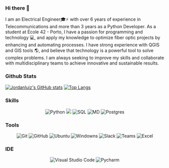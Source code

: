 ### Hi there 👋

I am an Electrical Engineer🎓⚡ with over 6 years of experience in Telecommunications and more than 3 years as a Python Developer. As a student at École 42 - Porto, I have a passion for programming and technology 💻, and apply my knowledge to optimize fiber optic projects by enhancing and automating processes. I have strong experience with QGIS and GIS tools 🌎, and believe that technology is a powerful tool to solve complex problems. I am always seeking to improve my skills and collaborate with multidisciplinary teams to achieve innovative and sustainable results.

### Github Stats

[![Jordanluiz's GitHub stats](https://github-readme-stats.vercel.app/api?style=for-the-badge&username=Jordanluiz&count_private=true&show_icons=true&theme=transparent&hide_border=true&text_color=FFFFFF)](https://github.com/anuraghazra/github-readme-stats)
[![Top Langs](https://github-readme-stats.vercel.app/api/top-langs/?style=for-the-badge&username=Jordanluiz&layout=compact&theme=transparent&hide_border=true&text_color=FFFFFF)](https://github.com/anuraghazra/github-readme-stats)

### Skills

<div align=center>
	<img src="https://img.shields.io/badge/-Python-blue?style=for-the-badge&logo=Python&logoColor=FFFFFF" alt="Python">
	<img src="https://img.shields.io/badge/C-00599C?style=for-the-badge&logo=c&logoColor=white">
	<img src="https://img.shields.io/badge/SQL-orange?style=for-the-badge&logo=SQL&logoColor=FFFFFF" alt="SQL">
	<img src="https://img.shields.io/badge/Markdown-000000?style=for-the-badge&logo=markdown&logoColor=white" alt="MD">
	<img src="https://img.shields.io/badge/PostgreSQL-316192?style=for-the-badge&logo=postgresql&logoColor=white" alt="Postgres">

</div>

### Tools

<div align=center>
	<img src="https://img.shields.io/badge/Git-FF5500?style=for-the-badge&logo=Git&logoColor=FFFFFF" alt="Git">
	<img src="https://img.shields.io/badge/GitHub-000000?style=for-the-badge&logo=GitHub&logoColor=FFFFFF" alt="GitHub">
	<img src="https://img.shields.io/badge/Ubuntu-orange?style=for-the-badge&logo=Ubuntu&logoColor=FFFFFF" alt="Ubuntu">
  <img src="https://img.shields.io/badge/Windows-0078D6?style=for-the-badge&logo=windows&logoColor=white" alt="Windowns">
	<img src="https://img.shields.io/badge/Slack-74D126?style=for-the-badge&logo=Slack&logoColor=FFFFFF" alt="Slack">
  <img src="https://img.shields.io/badge/Microsoft_Teams-6264A7?style=for-the-badge&logo=microsoft-teams&logoColor=white" alt="Teams">
  <img src="https://img.shields.io/badge/Microsoft_Excel-217346?style=for-the-badge&logo=microsoft-excel&logoColor=white" alt="Excel">

</div>

### IDE

<div align=center>
	<img src="https://img.shields.io/badge/Visual Studio Code-5555FF?style=for-the-badge&logo=Visual Studio Code&logoColor=FFFFFF" alt="Visual Studio Code">
	<img src="https://img.shields.io/badge/PyCharm-000000.svg?&style=for-the-badge&logo=PyCharm&logoColor=white" alt="Pycharm">


</div>
